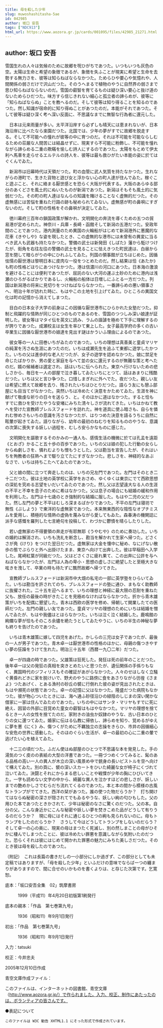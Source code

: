 ```yaml
---
title: 母を殺した少年
slug: muwoshashitasha-5ae
id: 042985
author: 坂口 安吾
tags: ["NDC913"]
html_url: https://www.aozora.gr.jp/cards/001095/files/42985_21271.html
---
```


## author: 坂口 安吾

雪国生れの人々は気候のために故郷を呪ひがちであつた。いつもいつも灰色の空。太陽は生命と希望の象徴であるが、象徴を失ふことが現実に希望と生命を去勢する無力さを、彼等は知らねばならなかつた。ためらひや要心や気憶れや、人間関係の弱さだけで沢山だつた。そのうへまるで植物のやうに自然界の弱さまで思ひ知らねばならないのだ。雪国の叡智を育てるものは疑ひ深い要心と抜け道のないためらひだつた。味方すら信じきれない細心と孤立者の諦らめが、彼等に「知らねばならぬ」ことを教へるのだ。そして彼等は知り得ることを知るのであつた。然し知識が宿命的に知り得ぬことがあつたのだ。本能がそれであつた。そして彼等は疑ひ深く考へ深い反面に、不思議なまでに無智な行為者に還元した。

　日本は元来雨量が多い。太平洋沿岸すら必ずしも晴天には恵まれないが、日本海沿岸に比べたなら楽園だつた。北国では、少年の夢がすでに故郷を脱走する。そして不可能への憧れが彼等の中に育つのだ。それは不可能を可能ならしむるための荘厳な人間苦には結晶せずに、現実すら不可能に粉飾し、不可能を憧れながら諦らめる二重の欺瞞を愉しむ詩人にするのであつた。太陽をもとめて伊太利へ馬車を走らせるエルテルの詩人を、彼等は最も救ひがたい本能の姿に於てはぐくんでゐた。

　新潟市は旧幕時代は天領だつた。町の血管に武人気質を持たなかつた。生れながらの港町で、生きた貨物と遊び女と浮かない心の町人達が住んでゐた。稼ぐこと遊ぶこと、それに絡まる厭世感とを恐らく大阪が代表する。大阪のあらゆる部分のあくどさを風土的にぬいたものが新潟であつた。新潟はそもそも風土的に気弱だつた。その町の町人達はなんらの知識を賭けることなく虚無的だつた。その虚無感には苦悩を重ねた行路の跡も秘められてゐない。虚無感が町の鼻唄にすぎないのだ。そして町の性格をその鼻唄が決定してゐた。

　徳川幕府三百年の鎖国政策が解かれ、文明開化の奔流を導くための五つの貿易港が定められた。神奈川・兵庫・長崎・函館そして新潟の五港だつた。安政年間のことであつた。港内測量のため異国の火輪船がはじめて新潟港外に悪魔的な花車《きやしや》な姿を現したとき、この虚無的な港市には未曾有の異変に当るべき武人も武器も持たなかつた。警備の武士は新発田《しばた》藩から駈けつけたが、街角を右往左往の警備の武士を見ることに怯えきつた町民達は、白昼から窓を閉して暗らがりの中にひれふしてゐた。列国の領事館が立ちはじめた。因循怯懦の厭世港は黎明日本に皮肉な一役をつとめたのだ。然し結果は恰《あたか》も町の性格どほりにあつけなかつた。港は信濃川の河口にあつた。日本海の激浪を避けることには便利であつたが、屈託のない大河の運ぶ土砂のために港内は浅瀬のひろがるばかりであるし、火輪船の船体は日増しにふとる一方だつた。列国は新潟港の将来に見切りをつけねばならなかつた。一番諦らめの悪い領事さへ、明治十年が訪れた時に、もはやこの土地を引上げてゐた。ひところの異国文化は町の記憶から消えてしまつた。



　目白の日本女子大学の前身はこの因循な厭世港市にひらかれた女塾だつた。抑制と飛躍的な情熱が同じひとつのものであるのを、雪国のつつしみ深い娘達が証明した。彼女等はマタイ伝を英文に読み、ラムの諧謔を極めて下手に理解するのが誇りであつた。成瀬校主は女生を率ひて東上した。女子最高学府の多くの古い卒業生に因循な厭世港市の娘達を見出す謎はかういふ理由によるのであつた。

　彼女等の一人に田巻いちがゐたのであつた。いちの理想は真善美と童貞マリヤの純潔を汚さぬ生涯にあつたのだ。いちは成瀬先生を追ふて東都に遊学したかつた。いちの父は進歩的な老人だつたが、女子の遊学を認めなかつた。娘に禁足を命じたばかりか、男の愛と家庭を与へて並の女に還元するのが無難な策と考へたのだ。婿の候補者は選定され、話はいちに伝へられた。東京へ行けないための悲しさから、毎日を一人の部屋で泣き暮してゐたいちにとつて、話はあまりに残酷だつた。いちは父と言ひ争つた。口惜しまぎれに外へでた。夜だつた。親しい友は希望に燃えて故郷を去り、残されたいちはひとりだつた。語らう友にも憩ふ部屋にも目当てがなかつた。突然いちは冷めたく決意をかためてゐた。生涯を神に献げて敬虔な祈りの日々を送らう、と。そのほかに道はなかつた。すると恰もすでに救ひを受けたやうな安堵にみちた清々しさが流れてきた。いちはかねて教へを受けた宣教師ブレルスフォードを訪れた。神を道具に使ふ暗さも、自らを憐れむ惨めさもいちの意識を汚さなかつたが、はりつめた決意を語るうちに自然に眩暈が起きてゐた。語りながら、幼年の最初のねむりを知るもののやうな、意識の次第に喪失する妖しい過程を、むしろ安らかなものに感じた。

　文明開化を謳歌するそのかみの一通人も、感情生活の機微に於ては孔孟を遠距《とおざ》かること五十歩の百歩であつた。いちの父は娘の犯した行動の女らしからぬ劇しさを、憐れむよりも憎もうとした。父は勘当を宣告したが、それはいちを殉教者の狂熱へまで駆り立てたにすぎなかつた。悲しさを、神経的なあぶなさで、いちは持ちこたへてゐたのであつた。

　父と娘の間に立つて奔走したのは、いちの兄左門であつた。左門はそのとき二十二だつた。彼は土地の英学校に英学をおさめ、ゆくゆくは東京にでて西欧思想の深処を究める志望をいだいてゐたのであつた。然し父は志望遠大なる人の生涯の不平と不幸を息子のために希はなかつた。父は息子の場合にも結婚の緩和作用を利用した。左門は十七歳のとき強制的な結婚に服した。もはや二児の父だつた。然し左門の夢と不平はむしろ深まるばかりであつた。不平の左門は寝坊で無性《ぶしよう》で東洋的な虚無家であつた。本来無東西的な陰性なオプチミスムを愛用し、積極的な情熱の虚偽を蔑みながら愛してもゐた。森春涛の機関誌に派手な感慨を羅列した七言絶句を投稿して、わづかに鬱憤を晴らしたりした。

　若い虚無家の不得要領の奔走が有耶無耶《うやむや》のために奏功した。いちの婚約は解消され、いちも洗礼を断念し、勘当を解かれて生家へ帰つた。どさくさが鳧《けり》をつけた翌日だつた。虚無家は大金を懐中に秘め、なにげない散歩の態でぶらりと外へ出掛けたまま、東京へ向けて出奔した。彼は早稲田へ入学した。尾崎紅葉が同級だつた。父はどさくさに疲れ果て、この出奔に公許を与へねばならなかつたが、左門は人為の卑小・思想の虚しさに絶望したと至極大きな呟きを洩して、卒業の時も待たずに飄然故郷へ帰つてきた。

　宣教師ブレルスフォードは新潟市中大畑の私宅の一部に英学塾をひらいてゐた。いちは勘当を許されてのち、ブレルスフォードの塾に通ひ、まもなく助教師に抜擢された。二十五を迎へるまで、いちの理想と神経に最大限の忍耐を重ねた父も、放任の最後の時がきたことを見極めなければならなかつた。折から青木雄策がいちを配偶に懇望した。青木は西欧の医学を修め、帰朝して開業したての医師だつた。左門の親しい友であつた。童貞マリヤの理想のためにいちは結婚を憎んでゐたが、もはや我儘はとほらなかつた。いちは泣く泣く結婚した。鹿鳴館の絢爛な夢が恰もそのころ余燼を絶たうとしてゐたやうに、いちの半生の神秘な夢も終りを告げたのであつた。

　いちは青木雄策に嫁して四児をあげた。かしらの三児は女子であつたが、最後の一人が男子であつた。青木卓一は厭世港市の性格のほかに、母親の傷つきやすい夢の狂躁をうけて生れた。明治三十五年（西暦一九〇二年）だつた。

　卓一が四歳の時であつた。父雄策は狂死した。発狂は死の前年のことだつた。後年卓一は父の発狂の真相を突きとめたいと思つたが、遺伝関係の手係りもなく、異国時代のジフィリスもその確証があがらなかつた。人々のせはしなく立騒ぐ黄昏れどきに家を脱けいで、野犬のやうに路傍に食をあさりながら彷徨《さまよ》つたあげく、とある漁村の砂丘の襞に行倒れた彼の姿が見出されたときは、もはや瀕死の状態であつた。卓一の記憶に父はなかつた。隆盛だつた病院もなかつた。彼が物心ついたときには、海へ通ふ砂径沿ひの緑陰のしじまの深い閑かな借家に一家は住んでゐたのであつた。いちの中にはサンタ・マリヤもすでに死に絶え、因習の外部に目覚めた童女の叡智はもはやなかつた。マリヤの理想を捨てるとき一人の女性を捨てたのだ。家附きの油虫か奴隷のやうな、古い日本のひとりの女に還つてゐた。婚家に伝はる仏教に帰依し、諦らめを知り、覚めるがゆえに夢を悪《にく》み、傷つくがために不羈独立の志操をきらひ、市井の因循細心な安危の世界に感動した。そのほのぐらい生活が、卓一の最初の心に二重の暈で逃げたい心を植えてゐた。

　十二三の頃だつた。ふだん使はぬ部屋のひとつで不思議な本を発見した。手の湯気のつく皮のの表紙の大型の洋書であつた。一冊づつめくつてみると、髯のある品格の高い一人の異人が木立の深い風景め中で銃身の長いピストルを空へ向けて構えてゐた。別の頁に、襞の深いスカートをひいた綺麗な女が椅子にくづれて泣いてゐた。決闘とそれにからまる悲しいことや戦慄が少年の胸にひびいてきた。一字も読めない文字の中から、綺麗な異人を泣かすほどの悲しさが、妖しいまでの艶めかしさでむらだち流れてくるのであつた。本と本の間から模様の古風なトランプがでてきた。西洋の栞があつた。誰の使つた物だらうか？　打ち開けてはならぬ秘密の深さが隠されてでもゐるやうな、妖しい絢の匂ひもした。父の用ひた本であつたときかされて、少年は秘密のなさに驚くのだつた。父の本。自分の父。こんな身近かにこんな秘密や妖しい夢を焚きこめた品がどうして有りうるのだらうか？　現に母にはそれに通じるひとつの絢も見られないのに。母もトランプをしたのだらうか？　さうして今はどうしてトランプをしないのだらう？　そして卓一の心の奥に、現実の母はまつたく死滅し、別の然しまことの母がひそかに棲んでしまつたことに、彼は冷めたい罪悪を意識しながら気附いたのだつた。恐らくそれは彼にはじめて開かれた罪悪の魅力にみちた美しさだつた。そのとき彼は母を殺したのであつた。




（附記）　これは長篇の書きだしの一小部分にしか過ぎず、この部分としても未定稿ではありますが、「母を殺した少年」といふだけの意味でならば一つの纏まりがありますので、間に合せのいかものを書くよりは、と存じた次第です。乞寛恕。















底本：「坂口安吾全集　02」筑摩書房


　　　1999（平成11）年4月20日初版第1刷発行

底本の親本：「作品　第七巻第九号」

　　　1936（昭和11）年9月1日発行

初出：「作品　第七巻第九号」

　　　1936（昭和11）年9月1日発行

入力：tatsuki

校正：今井忠夫

2005年12月10日作成

青空文庫作成ファイル：

このファイルは、インターネットの図書館、青空文庫（http://www.aozora.gr.jp/）で作られました。入力、校正、制作にあたったのは、ボランティアの皆さんです。











●表記について


	このファイルは W3C 勧告 XHTML1.1 にそった形式で作成されています。